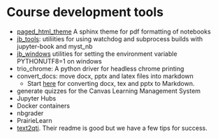 # Course development tools

* [paged_html_theme](https://github.com/eoas-ubc/paged_html_theme)
  A sphinx theme for pdf formatting of notebooks
* [jb_tools](https://github.com/eoas-ubc/jb_tools):
  utiliities for using watchdog and subprocess builds with jupyter-book and myst_nb
* [jb_windows](https://github.com/eoas-ubc/jb_windows)
  utilities for setting the environment variable PYTHONUTF8=1 on windows
* trio_chrome:  A python driver for headless chrome printing
* convert_docs:  move docx, pptx and latex files into markdown
  * Start [here](https://github.com/eoas-ubc/convert_docs/blob/master/Readme_convert.md) for converting docx, tex and pptx to Markdown.  
* generate quizzes for the Canvas Learning Management System
* Jupyter Hubs
* Docker containers
* nbgrader
* PrairieLearn
* [text2qti](https://github.com/gpoore/text2qti). Their readme is good but we have a few tips for success.
